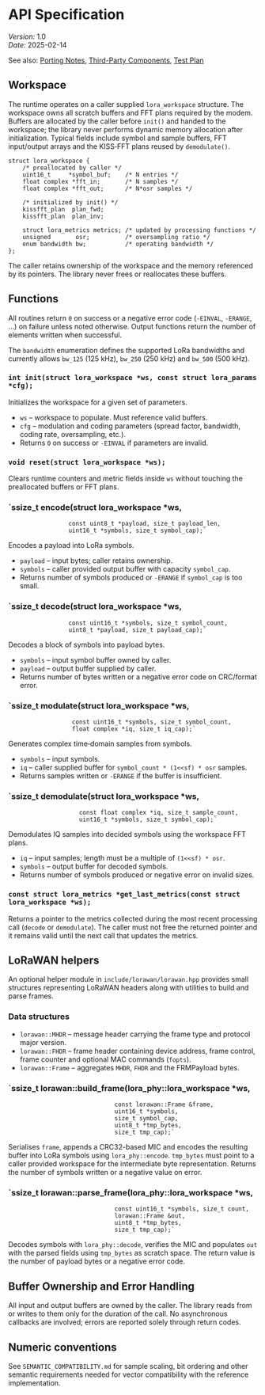# API Specification
*Version:* 1.0  
*Date:* 2025-02-14

See also: [Porting Notes](PORTING_NOTES.md), [Third-Party Components](THIRD_PARTY.md), [Test Plan](TEST_PLAN.md)

## Workspace

The runtime operates on a caller supplied `lora_workspace` structure.  The
workspace owns all scratch buffers and FFT plans required by the modem.  Buffers
are allocated by the caller before `init()` and handed to the workspace; the
library never performs dynamic memory allocation after initialization.  Typical
fields include symbol and sample buffers, FFT input/output arrays and the
KISS‑FFT plans reused by `demodulate()`.

```
struct lora_workspace {
    /* preallocated by caller */
    uint16_t     *symbol_buf;    /* N entries */
    float complex *fft_in;       /* N samples */
    float complex *fft_out;      /* N*osr samples */

    /* initialized by init() */
    kissfft_plan  plan_fwd;
    kissfft_plan  plan_inv;

    struct lora_metrics metrics; /* updated by processing functions */
    unsigned       osr;          /* oversampling ratio */
    enum bandwidth bw;           /* operating bandwidth */
};
```

The caller retains ownership of the workspace and the memory referenced by its
pointers.  The library never frees or reallocates these buffers.

## Functions

All routines return `0` on success or a negative error code (`-EINVAL`,
`-ERANGE`, …) on failure unless noted otherwise.  Output functions return the
number of elements written when successful.

The `bandwidth` enumeration defines the supported LoRa bandwidths and
currently allows `bw_125` (125 kHz), `bw_250` (250 kHz) and `bw_500`
(500 kHz).

### `int init(struct lora_workspace *ws, const struct lora_params *cfg);`
Initializes the workspace for a given set of parameters.

* `ws` – workspace to populate. Must reference valid buffers.
* `cfg` – modulation and coding parameters (spread factor, bandwidth, coding rate, oversampling, etc.).
* Returns `0` on success or `-EINVAL` if parameters are invalid.

### `void reset(struct lora_workspace *ws);`
Clears runtime counters and metric fields inside `ws` without touching the
preallocated buffers or FFT plans.

### `ssize_t encode(struct lora_workspace *ws,
                     const uint8_t *payload, size_t payload_len,
                     uint16_t *symbols, size_t symbol_cap);`
Encodes a payload into LoRa symbols.

* `payload` – input bytes; caller retains ownership.
* `symbols` – caller provided output buffer with capacity `symbol_cap`.
* Returns number of symbols produced or `-ERANGE` if `symbol_cap` is too small.

### `ssize_t decode(struct lora_workspace *ws,
                     const uint16_t *symbols, size_t symbol_count,
                     uint8_t *payload, size_t payload_cap);`
Decodes a block of symbols into payload bytes.

* `symbols` – input symbol buffer owned by caller.
* `payload` – output buffer supplied by caller.
* Returns number of bytes written or a negative error code on CRC/format error.

### `ssize_t modulate(struct lora_workspace *ws,
                      const uint16_t *symbols, size_t symbol_count,
                      float complex *iq, size_t iq_cap);`
Generates complex time‑domain samples from symbols.

* `symbols` – input symbols.
* `iq` – caller supplied buffer for `symbol_count * (1<<sf) * osr` samples.
* Returns samples written or `-ERANGE` if the buffer is insufficient.

### `ssize_t demodulate(struct lora_workspace *ws,
                        const float complex *iq, size_t sample_count,
                        uint16_t *symbols, size_t symbol_cap);`
Demodulates IQ samples into decided symbols using the workspace FFT plans.

* `iq` – input samples; length must be a multiple of `(1<<sf) * osr`.
* `symbols` – output buffer for decoded symbols.
* Returns number of symbols produced or negative error on invalid sizes.

### `const struct lora_metrics *get_last_metrics(const struct lora_workspace *ws);`
Returns a pointer to the metrics collected during the most recent processing
call (`decode` or `demodulate`).  The caller must not free the returned pointer
and it remains valid until the next call that updates the metrics.

## LoRaWAN helpers

An optional helper module in `include/lorawan/lorawan.hpp` provides small
structures representing LoRaWAN headers along with utilities to build and
parse frames.

### Data structures

* `lorawan::MHDR` – message header carrying the frame type and protocol major
  version.
* `lorawan::FHDR` – frame header containing device address, frame control,
  frame counter and optional MAC commands (`fopts`).
* `lorawan::Frame` – aggregates `MHDR`, `FHDR` and the FRMPayload bytes.

### `ssize_t lorawan::build_frame(lora_phy::lora_workspace *ws,
                                  const lorawan::Frame &frame,
                                  uint16_t *symbols,
                                  size_t symbol_cap,
                                  uint8_t *tmp_bytes,
                                  size_t tmp_cap);`
Serialises `frame`, appends a CRC32-based MIC and encodes the resulting buffer
into LoRa symbols using `lora_phy::encode`.  `tmp_bytes` must point to a caller
provided workspace for the intermediate byte representation.  Returns the
number of symbols written or a negative value on error.

### `ssize_t lorawan::parse_frame(lora_phy::lora_workspace *ws,
                                  const uint16_t *symbols, size_t count,
                                  lorawan::Frame &out,
                                  uint8_t *tmp_bytes,
                                  size_t tmp_cap);`
Decodes symbols with `lora_phy::decode`, verifies the MIC and populates `out`
with the parsed fields using `tmp_bytes` as scratch space.  The return value is
the number of payload bytes or a negative error code.

## Buffer Ownership and Error Handling

All input and output buffers are owned by the caller.  The library reads from or
writes to them only for the duration of the call.  No asynchronous callbacks are
involved; errors are reported solely through return codes.

## Numeric conventions

See `SEMANTIC_COMPATIBILITY.md` for sample scaling, bit ordering and other
semantic requirements needed for vector compatibility with the reference
implementation.

